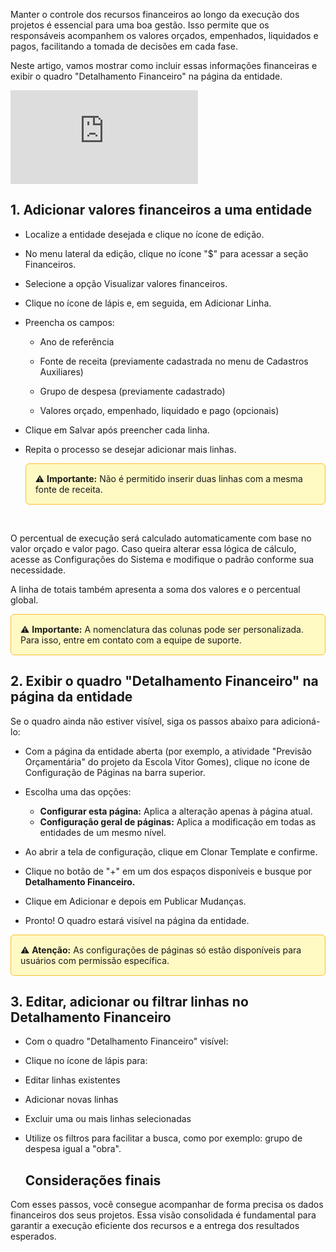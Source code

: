 
Manter o controle dos recursos financeiros ao longo da execução dos projetos é essencial para uma boa gestão. Isso permite que os responsáveis acompanhem os valores orçados, empenhados, liquidados e pagos, facilitando a tomada de decisões em cada fase.

Neste artigo, vamos mostrar como incluir essas informações financeiras e exibir o quadro "Detalhamento Financeiro" na página da entidade.


<div class="video-container">
  <iframe
    src="https://player.vimeo.com/video/1121191113"
    title="Tutoria Vimeo"
    frameborder="0"
    allow="autoplay; fullscreen; picture-in-picture"
    allowfullscreen>
  </iframe>
</div>

## 1. Adicionar valores financeiros a uma entidade

- Localize a entidade desejada e clique no ícone de edição.

- No menu lateral da edição, clique no ícone "$" para acessar a seção Financeiros.

- Selecione a opção Visualizar valores financeiros.

- Clique no ícone de lápis e, em seguida, em Adicionar Linha.

- Preencha os campos:

  - Ano de referência

  - Fonte de receita (previamente cadastrada no menu de Cadastros Auxiliares)

  - Grupo de despesa (previamente cadastrado)

  - Valores orçado, empenhado, liquidado e pago (opcionais)

- Clique em Salvar após preencher cada linha.

- Repita o processo se desejar adicionar mais linhas.

  <div style="background-color:#FFF9C4; padding:15px; border-radius:6px; border:1px solid #FBC02D;">
  ⚠️ <strong>Importante:</strong> Não é permitido inserir duas linhas com a mesma fonte de receita. </div>
   

O percentual de execução será calculado automaticamente com base no valor orçado e valor pago. Caso queira alterar essa lógica de cálculo, acesse as Configurações do Sistema e modifique o padrão conforme sua necessidade.

A linha de totais também apresenta a soma dos valores e o percentual global.

  <div style="background-color:#FFF9C4; padding:15px; border-radius:6px; border:1px solid #FBC02D;">
  ⚠️ <strong>Importante:</strong> A nomenclatura das colunas pode ser personalizada. Para isso, entre em contato com a equipe de suporte.</div>
  

## 2. Exibir o quadro "Detalhamento Financeiro" na página da entidade

Se o quadro ainda não estiver visível, siga os passos abaixo para adicioná-lo:

-  Com a página da entidade aberta (por exemplo, a atividade "Previsão Orçamentária" do projeto da Escola Vitor Gomes), clique no ícone de Configuração de Páginas na barra superior.
   
-  Escolha uma das opções:
   - **Configurar esta página:** Aplica a alteração apenas à página atual.
   - **Configuração geral de páginas:**  Aplica a modificação em todas as entidades de um mesmo nível.
  
-  Ao abrir a tela de configuração, clique em Clonar Template e confirme.

-  Clique no botão de "+" em um dos espaços disponíveis e busque por **Detalhamento Financeiro.**

-  Clique em Adicionar e depois em Publicar Mudanças.

-  Pronto! O quadro estará visível na página da entidade.

<div style="background-color:#FFF9C4; padding:15px; border-radius:6px; border:1px solid #FBC02D;">
  ⚠️ <strong>Atenção:</strong> As configurações de páginas só estão disponíveis para usuários com permissão específica. </div>


## 3. Editar, adicionar ou filtrar linhas no Detalhamento Financeiro

 - Com o quadro "Detalhamento Financeiro" visível:

 - Clique no ícone de lápis para:

 - Editar linhas existentes

 - Adicionar novas linhas

 - Excluir uma ou mais linhas selecionadas

- Utilize os filtros para facilitar a busca, como por exemplo: grupo de despesa igual a "obra".

  ## Considerações finais

Com esses passos, você consegue acompanhar de forma precisa os dados financeiros dos seus projetos. Essa visão consolidada é fundamental para garantir a execução eficiente dos recursos e a entrega dos resultados esperados.
